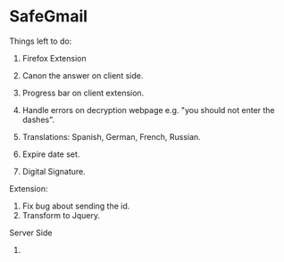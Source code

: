 SafeGmail
=========

Things left to do:

1. Firefox Extension

2. Canon the answer on client side. 

3. Progress bar on client extension.

4. Handle errors on decryption webpage e.g. "you should not enter the dashes".

5. Translations: Spanish, German, French, Russian.

6. Expire date set.

7. Digital Signature.

Extension:

1. Fix bug about sending the id.
2. Transform to Jquery. 

Server Side

1.

